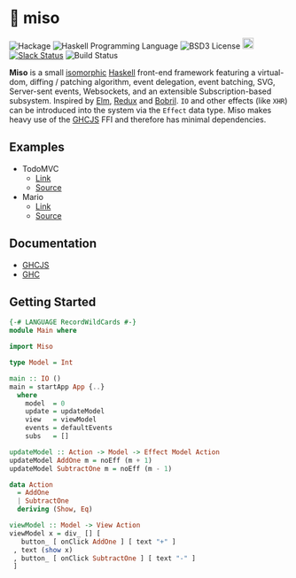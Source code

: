 :ramen: miso
======================
![Hackage](https://img.shields.io/hackage/v/miso.svg)
![Haskell Programming Language](https://img.shields.io/badge/language-Haskell-green.svg)
![BSD3 License](http://img.shields.io/badge/license-BSD3-brightgreen.svg)
<a href="https://www.irccloud.com/invite?channel=%23haskell-miso&amp;hostname=irc.freenode.net&amp;port=6697&amp;ssl=1" target="_blank"><img src="https://img.shields.io/badge/IRC-%23haskell--miso-1e72ff.svg?style=flat"  height="20"></a>
[![Slack Status](https://haskell-miso-slack.herokuapp.com/badge.svg)](https://haskell-miso-slack.herokuapp.com)
![Build Status](https://api.travis-ci.org/dmjio/miso.svg?branch=master)

**Miso** is a small [isomorphic](http://nerds.airbnb.com/isomorphic-javascript-future-web-apps/) [Haskell](https://www.haskell.org/) front-end framework featuring a virtual-dom, diffing / patching algorithm, event delegation, event batching, SVG, Server-sent events, Websockets, and an extensible Subscription-based subsystem. Inspired by [Elm](http://elm-lang.org/), [Redux](http://redux.js.org/) and [Bobril](http://github.com/bobris/bobril). `IO` and other effects (like `XHR`) can be introduced into the system via the `Effect` data type. Miso makes heavy use of the [GHCJS](https://github.com/ghcjs/ghcjs) FFI and therefore has minimal dependencies.

## Examples
  - TodoMVC
    - [Link](http://miso-todomvc.bitballoon.com/)
    - [Source](https://github.com/dmjio/miso/blob/master/examples/todo-mvc/Main.hs)
  - Mario
    - [Link](https://s3.amazonaws.com/aws-website-mario-5u38b/index.html)
    - [Source](https://github.com/dmjio/miso/blob/master/examples/mario/Main.hs)

## Documentation
  - [GHCJS](https://d10z4r8eai3cm9.cloudfront.net/)
  - [GHC](http://hackage.haskell.org/package/miso)

## Getting Started
```haskell
{-# LANGUAGE RecordWildCards #-}
module Main where

import Miso

type Model = Int

main :: IO ()
main = startApp App {..}
  where
    model  = 0
    update = updateModel
    view   = viewModel
    events = defaultEvents
    subs   = []

updateModel :: Action -> Model -> Effect Model Action
updateModel AddOne m = noEff (m + 1)
updateModel SubtractOne m = noEff (m - 1)

data Action
  = AddOne
  | SubtractOne
  deriving (Show, Eq)

viewModel :: Model -> View Action
viewModel x = div_ [] [
   button_ [ onClick AddOne ] [ text "+" ]
 , text (show x)
 , button_ [ onClick SubtractOne ] [ text "-" ]
 ]
 ```

